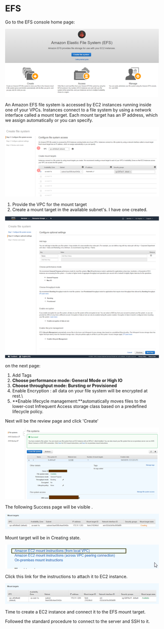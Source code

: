 # EFS

Go to the EFS console home page:

![](../../.gitbook/assets/image%20%2826%29.png)

An Amazon EFS file system is accessed by EC2 instances running inside one of your VPCs. Instances connect to a file system by using a network interface called a mount target. Each mount target has an IP address, which we assign automatically or you can specify.

![](../../.gitbook/assets/image%20%2820%29.png)

1. Provide the VPC for the mount target
2. Create a mount target in the available subnet's. I have one created.

![](../../.gitbook/assets/screencapture-console-aws-amazon-efs-home-2019-04-23-17_37_34.png)

on the next page:

1. Add Tags
2. **Choose performance mode: General Mode or High IO**
3. **Choose throughput mode: Bursting or Provisioned**
4. Enable Encryption : all data on your file system will be encrypted at rest.\
5. **Enable lifecycle management:**automatically moves files to the lower-cost Infrequent Access storage class based on a predefined lifecycle policy.

Next will be the review page and click 'Create' 

![](../../.gitbook/assets/image%20%2856%29.png)

The following Success page will be visible .

![](../../.gitbook/assets/image%20%2810%29.png)

Mount target will be in Creating state.

![](../../.gitbook/assets/image%20%289%29.png)

Click this link for the instructions to attach it to EC2 instance.

![After a while the mount target will be available.](../../.gitbook/assets/image%20%2812%29.png)

Time to create a EC2 instance and connect it to the EFS mount target.

Followed the standard procedure to connect to the server and SSH to it.





